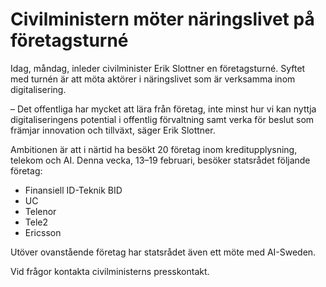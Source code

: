 # Civilministern möter näringslivet på företagsturné

Idag, måndag, inleder civilminister Erik Slottner en företagsturné. Syftet med turnén är att möta aktörer i näringslivet som är verksamma inom digitalisering.

– Det offentliga har mycket att lära från företag, inte minst hur vi kan nyttja digitaliseringens potential i offentlig förvaltning samt verka för beslut som främjar innovation och tillväxt, säger Erik Slottner.

Ambitionen är att i närtid ha besökt 20 företag inom kreditupplysning, telekom och AI. Denna vecka, 13–19 februari, besöker statsrådet följande företag:

* Finansiell ID-Teknik BID
* UC
* Telenor
* Tele2
* Ericsson

Utöver ovanstående företag har statsrådet även ett möte med AI-Sweden.

Vid frågor kontakta civilministerns presskontakt.
